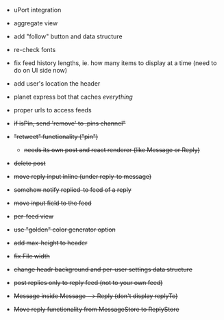 - uPort integration
- aggregate view
- add "follow" button and data structure
- re-check fonts
- fix feed history lengths, ie. how many items to display at a time (need to do on UI side now)
- add user's location the header
- planet express bot that caches *everything*
- proper urls to access feeds

- ~~if isPin, send 'remove' to .pins channel"~~
- ~~"retweet" functionality ("pin")~~
    + ~~needs its own post and react renderer (like Message or Reply)~~
- ~~delete post~~
- ~~move reply input inline (under reply-to message)~~
- ~~somehow notify replied-to feed of a reply~~
- ~~move input field to the feed~~
- ~~per-feed view~~
- ~~use "golden" color generator option~~
- ~~add max-height to header~~
- ~~fix File width~~
- ~~change headr background and per-user settings data structure~~
- ~~post replies only to reply feed (not to your own feed)~~
- ~~Message inside Message --> Reply (don't display replyTo)~~
- ~~Move reply functionality from MessageStore to ReplyStore~~